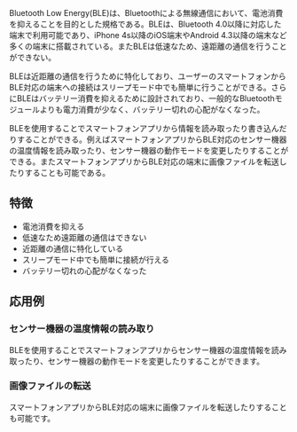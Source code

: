 

 Bluetooth Low Energy(BLE)は、Bluetoothによる無線通信において、電池消費を抑えることを目的とした規格である。BLEは、Bluetooth 4.0以降に対応した端末で利用可能であり、iPhone 4s以降のiOS端末やAndroid 4.3以降の端末など多くの端末に搭載されている。またBLEは低速なため、遠距離の通信を行うことができない。
 
BLEは近距離の通信を行うために特化しており、ユーザーのスマートフォンからBLE対応の端末への接続はスリープモード中でも簡単に行うことができる。さらにBLEはバッテリー消費を抑えるために設計されており、一般的なBluetoothモジュールよりも電力消費が少なく、バッテリー切れの心配がなくなった。
 
BLEを使用することでスマートフォンアプリから情報を読み取ったり書き込んだりすることができる。例えばスマートフォンアプリからBLE対応のセンサー機器の温度情報を読み取ったり、センサー機器の動作モードを変更したりすることができる。またスマートフォンアプリからBLE対応の端末に画像ファイルを転送したりすることも可能である。


## 特徴
- 電池消費を抑える
- 低速なため遠距離の通信はできない
- 近距離の通信に特化している
- スリープモード中でも簡単に接続が行える
- バッテリー切れの心配がなくなった


## 応用例
### センサー機器の温度情報の読み取り
BLEを使用することでスマートフォンアプリからセンサー機器の温度情報を読み取ったり、センサー機器の動作モードを変更したりすることができます。


### 画像ファイルの転送
スマートフォンアプリからBLE対応の端末に画像ファイルを転送したりすることも可能です。